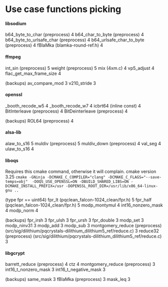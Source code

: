 # Use case functions picking

#### libsodium

b64_byte_to_char (preprocess) 4
b64_char_to_byte (preprocess) 4
b64_byte_to_urlsafe_char (preprocess) 4
b64_urlsafe_char_to_byte (preprocess) 4
fBlaMka (blamka-round-ref.h) 4

#### ffmpeg

int_sin (preprocess) 5
weight (preprocess) 5
mix (4xm.c) 4
vp5_adjust 4
flac_get_max_frame_size 4

(backups)
av_compare_mod 3 
v210_stride 3 


#### openssl
_booth_recode_w5 4
_booth_recode_w7 4
icbrt64 (inline const) 4
BitInterleave (preprocess) 4
BitDeinterleave (preprocess) 4

(backups)
ROL64 (preprocess) 4 

#### alsa-lib

alaw_to_s16 5
muldiv (preprocess) 5
muldiv_down (preprocess) 4
val_seg 4
ulaw_to_s16 4

#### liboqs

Requires this cmake command, otherwise it will complain. cmake version 3.25
`cmake -GNinja -DCMAKE_C_COMPILER="clang" -DCMAKE_C_FLAGS="--save-temps=obj"  -DOQS_USE_OPENSSL=ON -DBUILD_SHARED_LIBS=ON -DCMAKE_INSTALL_PREFIX=/usr -DOPENSSL_ROOT_DIR=/usr/lib/x86_64-linux-gnu ..`

(type fpr == uint64)
fpr_lt (pqclean_falcon-1024_clean/fpr.h) 5
fpr_half (pqclean_falcon-1024_clean/fpr.h) 5
modp_montymul 4
int16_nonzero_mask 4
modp_norm 4

(backups)
fpr_irsh 3
fpr_ulsh 3
fpr_ursh 3
fpr_double 3
modp_set 3
modp_ninv31 3
modp_add 3
modp_sub 3
montgomery_reduce (preprocess) (src/sig/dilithium/pqcrystals-dilithium_dilithium5_ref/reduce.c) 3
reduce32 (preprocess) (src/sig/dilithium/pqcrystals-dilithium_dilithium5_ref/reduce.c) 3

#### libgcrypt

barrett_reduce (preprocess) 4
ctz 4
montgomery_reduce (preprocess) 3
int16_t_nonzero_mask 3
int16_t_negative_mask 3

(backups)
same_mask 3
fBlaMka (preprocess) 3 
mask_leq 3

